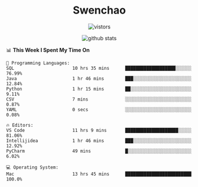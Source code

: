 <h1 align="center">Swenchao</h3>

<p align="center">
  <img src="https://visitor-badge.glitch.me/badge?page_id=Swenchao" alt="vistors" />
</p>

<p align="center">
  <img src="https://github-readme-stats.vercel.app/api?username=Swenchao&count_private=true&show_icons=true&theme=vue-dark&hide_title=true" alt="github stats" />
</p>

<!--START_SECTION:waka-->
📊 **This Week I Spent My Time On** 

```text
💬 Programming Languages: 
SQL                      10 hrs 35 mins      ███████████████████░░░░░░   76.99% 
Java                     1 hr 46 mins        ███░░░░░░░░░░░░░░░░░░░░░░   12.84% 
Python                   1 hr 15 mins        ██░░░░░░░░░░░░░░░░░░░░░░░   9.11% 
CSV                      7 mins              ░░░░░░░░░░░░░░░░░░░░░░░░░   0.87% 
YAML                     0 secs              ░░░░░░░░░░░░░░░░░░░░░░░░░   0.08%

🔥 Editors: 
VS Code                  11 hrs 9 mins       ████████████████████░░░░░   81.06% 
Intellijidea             1 hr 46 mins        ███░░░░░░░░░░░░░░░░░░░░░░   12.92% 
PyCharm                  49 mins             █░░░░░░░░░░░░░░░░░░░░░░░░   6.02%

💻 Operating System: 
Mac                      13 hrs 45 mins      █████████████████████████   100.0%

```


<!--END_SECTION:waka-->
